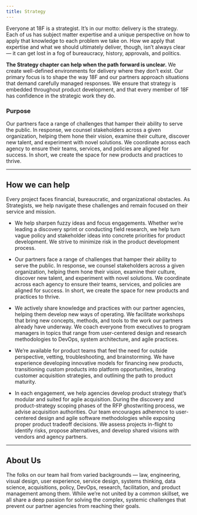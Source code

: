 ```yaml
---
title: Strategy
---
```


Everyone at 18F is a strategist. It’s in our motto: delivery is the strategy. Each of us has subject matter expertise and a unique perspective on how to apply that knowledge to each problem we take on. How we apply that expertise and what we should ultimately deliver, though, isn’t always clear — it can get lost in a fog of bureaucracy, history, approvals, and politics. 

**The Strategy chapter can help when the path forward is unclear.** We create well-defined environments for delivery where they don’t exist. Our primary focus is to shape the way 18F and our partners approach situations that demand carefully managed responses. We ensure that strategy is embedded throughout product development, and that every member of 18F has confidence in the strategic work they do.

### Purpose

Our partners face a range of challenges that hamper their ability to serve the public. In response, we counsel stakeholders across a given organization, helping them hone their vision, examine their culture, discover new talent, and experiment with novel solutions. We coordinate across each agency to ensure their teams, services, and policies are aligned for success. In short, we create the space for new products and practices to thrive.

---

## How we can help

Every project faces financial, bureaucratic, and organizational obstacles. As Strategists, we help navigate these challenges and remain focused on their service and mission.

* We help sharpen fuzzy ideas and focus engagements. Whether we’re leading a discovery sprint or conducting field research, we help turn vague policy and stakeholder ideas into concrete priorities for product development. We strive to minimize risk in the product development process.

* Our partners face a range of challenges that hamper their ability to serve the public. In response, we counsel stakeholders across a given organization, helping them hone their vision, examine their culture, discover new talent, and experiment with novel solutions. We coordinate across each agency to ensure their teams, services, and policies are aligned for success. In short, we create the space for new products and practices to thrive.

* We actively share knowledge and practices with our partner agencies, helping them develop new ways of operating. We facilitate workshops that bring new concepts, methods, and tools to the work our partners already have underway. We coach everyone from executives to program managers in topics that range from user-centered design and research methodologies to DevOps, system architecture, and agile practices.

* We’re available for product teams that feel the need for outside perspective, vetting, troubleshooting, and brainstorming. We have experience developing innovative models for financing new products, transitioning custom products into platform opportunities, iterating customer acquisition strategies, and outlining the path to product maturity.

* In each engagement, we help agencies develop product strategy that’s modular and suited for agile acquisition. During the discovery and product-strategy scoping phases of the RFP ghostwriting process, we advise acquisition authorities. Our team encourages adherence to user-centered design and agile software methodologies while exposing proper product tradeoff decisions. We assess projects in-flight to identify risks, propose alternatives, and develop shared visions with vendors and agency partners. 

---

## About Us

The folks on our team hail from varied backgrounds — law, engineering, visual design, user experience, service design, systems thinking, data science, acquisitions, policy, DevOps, research, facilitation, and product management among them. While we’re not united by a common skillset, we all share a deep passion for solving the complex, systemic challenges that prevent our partner agencies from reaching their goals.  
